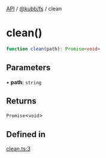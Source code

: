 [API](../../../packages.md) / [@kubb/fs](../index.md) / clean

# clean()

```ts
function clean(path): Promise<void>
```

## Parameters

• **path**: `string`

## Returns

`Promise`\<`void`\>

## Defined in

[clean.ts:3](https://github.com/kubb-project/kubb/blob/dcebbafbee668a7722775212bce85eec29e39573/packages/fs/src/clean.ts#L3)
